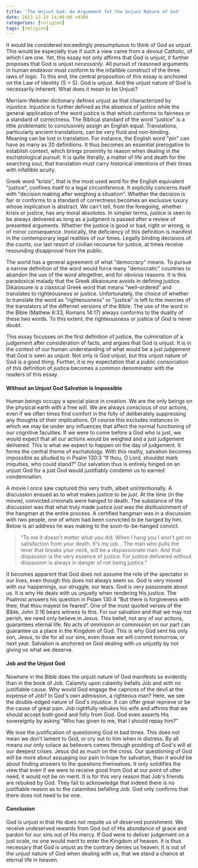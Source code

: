 ```yaml
---
title: 'The Unjust God: An Arguement fot the Unjust Nature of God'
date: 2023-12-19 14:00:00 +0300
categories: [religion]
tags: [religion]
---
```


It would be considered exceedingly presumptuous to think of God as unjust. This would be especially true if such a view came from a devout Catholic, of which I am one. Yet, this essay not only affirms that God is unjust, it further proposes that God is unjust *necessarily*. All pursuit of reasoned arguments in human endeavor must conform to the infallible construct of the three laws of logic. To this end, the central proposition of this essay is anchored on the Law of Identity (S = S). God is unjust. And the unjust nature of God is necessarily inherent.
What does it mean to be Unjust?

Merriam-Webster dictionary defines unjust as that characterized by injustice. Injustice is further defined as the absence of justice while the general application of the word justice is that which conforms to fairness or a standard of correctness. The Biblical standard of the word "justice" is a little problematic to conclusively assign an English equal. Translations, particularly ancient translations, can be very fluid and non-binding. Meaning can be lost in translation. For instance, the English word "pin" can have as many as 20 definitions. It thus becomes an essential prerogative to establish context, which brings proximity to reason when dealing in the eschatological pursuit. It is quite literally, a matter of life and death for the searching soul, that translation must carry historical intentions of their times with infallible acuity.

Greek word "krisis", that is the most used word for the English equivalent "justice", confines itself to a legal circumference.  It explicitly concerns itself with "decision making after weighing a situation". Whether the decision is fair or conforms to a standard of correctness becomes an exclusive luxury whose implication is abstract. We can\'t tell, from the foregoing, whether krisis or justice, has any moral absolutes. In simpler terms, justice is seen to be always delivered as long as a judgment is passed after a review of presented arguments. Whether the justice is good or bad, right or wrong, is of minor consequence. Ironically, the deficiency of this definition is manifest in the contemporary legal realities of our times. Legally binding decisions of the courts, our last resort of civilian recourse for justice, at times receive resounding disapproval from the public.

The world has a general agreement of what "democracy" means. To pursue a narrow definition of the word would force many "democratic" countries to abandon the use of the word altogether, and for obvious reasons. It is this paradoxical malady that the Greek dikaiosune avoids in defining justice. Dikaiosune is a classical Greek word that means “well-ordered” and translates to righteousness or justice. Unfortunately, the choice of whether to translate the word as "righteousness" or "justice" is left to the mercies of the translators of the differnet versions of the Bible. The use of the word in the Bible (Mathew 6:33, Romans 14:17) always conforms to the duality of these two words. To this extent, the righteousness or justice of God is never doubt.

This essay focusses on the first definition of justice, the culmination of a judgement after consideration of facts, and argues that God is unjust. It is in the context of our human understanding of what would be a just judgement that God is seen as unjust. Not only is God unjust, but this unjust nature of God is a good thing. Further, it is my expectation that a public consociation of this definition of justice becomes a common denominator with the readers of this essay.

#### Without an Unjust God Salvation is Impossible
Human beings occupy a special place in creation. We are the only beings on the physical earth with a free will. We are always conscious of our actions, even if we often times find comfort in the folly of deliberately suppressing any thoughts of their implications. Of course this excludes instances in which we may be under any influences that affect the normal functioning of our cognitive faculties. If we were to come before a God who is just, we would expect that all our actions would be weighed and a just judgement delivered. This is what we expect to happen on the day of judgement. It forms the central theme of eschatology. With this reality, salvation becomes impossible as alluded to in Psalm 130:3 “If thou, O Lord, shouldst mark iniquities, who could stand?” Our salvation thus is entirely hinged on an unjust God for a just God would justifiably condemn us to earned condemnation.

A movie I once saw captured this very truth, albeit unintentionally. A discussion ensued as to what makes justice to be *just*. At the time (in the movie), convicted criminals were hanged to death. The substance of the discussion was that what truly made justice *just* was the disillusionment of the hangman at the entire process. A certified hangman was in a discussion with two people, one of whom had been convicted to be hanged by him. Below is an address he was making to the soon-to-be-hanged convict.

> “To me it doesn\'t matter what you did. When I hang you I won\'t get no satisfaction from your death. 
> It\'s my job…
> The man who pulls the lever that breaks your neck, will be a dispassionate man.
> And that dispassion is the very essence of justice.
> For justice delivered without dispassion is always in danger of not being justice.”

It becomes apparent that God does not assume the role of the spectator in our lives, even though this does not always seem so. God is very moved with our happenings, our struggle, our tears. God is very passionate about us. It is why He deals with us unjustly when rendering His justice. The Psalmist answers his question in Pslam 130:4 “But there is forgiveness with thee, that thou mayest be feared”. One of the most quoted verses of the Bible, John 3:16 bears witness to this. For our salvation and that we may not perish, we need only believe in Jesus. This belief, not any of our actions, guarantees eternal life. No acts of ommision or commission on our part can guarantee us a place in the Kingdom of God. This is why God sent his only son, Jesus, to die for all our sins, even those we will commit tomorrow, or next year. Salvation is anchored on God dealing with us unjustly by not giving us what we deserve.

#### Job and the Unjust God
Nowhere in the Bible does the unjust nature of God manifests so evidently than in the book of Job. Calamity upon calamity befalls Job and with no justifiable cause. Why would God engage the caprices of the devil at the expense of Job? In God\'s own admission, a righteous man? Here, we see the double-edged nature of God\'s *injustice*. It can offer great reprieve or be the cause of great pain. Job rightfully rebukes his wife and affirms that we should accept both good and folly from God. God even asserts His sovereignty by asking “Who has given to me, that I should repay him?”

We lose the justification of questioning God in bad times. This does not mean we don\'t lament to God, or cry out to him when in distress. By all means our only solace as believers comes through prodding of God\'s will at our deepest crises. Jesus did as much on the cross. Our questioning of God will be more about assuaging our pain in hope for salvation, than it would be about finding answers to the questions themselves. It only solidifies the view that even if we were to receive good from God at our point of utter need, it would not be on merit. It is for this very reason that Job\'s friends are rebuked by God. They fail to acknowledge that indeed there is no justifiable reason as to the calamities befalling Job. God only confirms that there does not need to be one.

#### Conclusion
God is unjust in that He does not requite us of deserved punishment. We receive undeserved rewards from God out of His abundance of grace and pardon for our sins out of His mercy. If God were to deliver judgement on a just scale, no one would merit to enter the Kingdom of heaven. It is thus necessary that God is unjust as the contrary denies us heaven. It is out of the unjust nature of God when dealing with us, that we stand a chance at eternal life in heaven.
